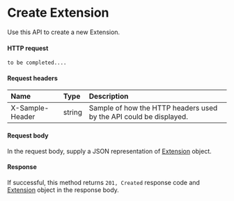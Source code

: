 # Create Extension

Use this API to create a new Extension.
#### HTTP request
```http
to be completed....
```
#### Request headers
| Name       | Type | Description|
|:---------------|:--------|:----------|
| X-Sample-Header  | string  | Sample of how the HTTP headers used by the API could be displayed.|

#### Request body
In the request body, supply a JSON representation of [Extension](../resources/extension.md) object.


#### Response
If successful, this method returns `201, Created` response code and [Extension](../resources/extension.md) object in the response body.
